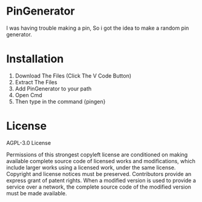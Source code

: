 # PinGenerator
I was having trouble making a pin, So i got the idea to make a random pin generator.
# Installation
1. Download The Files (Click The V Code Button)
2. Extract The Files
3. Add PinGenerator to your path
4. Open Cmd
5. Then type in the command {pingen}
# License
AGPL-3.0 License

Permissions of this strongest copyleft license are conditioned on making available complete source code of licensed works and modifications, which include larger works using a licensed work, under the same license. Copyright and license notices must be preserved. Contributors provide an express grant of patent rights. When a modified version is used to provide a service over a network, the complete source code of the modified version must be made available.
